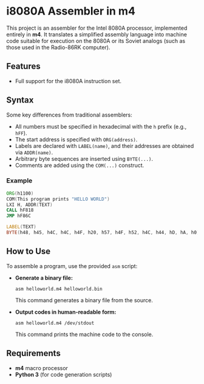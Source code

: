 # i8080A Assembler in m4

This project is an assembler for the Intel 8080A processor, implemented entirely in **m4**. It translates a simplified assembly language into machine code suitable for execution on the 8080A or its Soviet analogs (such as those used in the Radio-86RK computer).

## Features

* Full support for the i8080A instruction set.

## Syntax

Some key differences from traditional assemblers:

* All numbers must be specified in hexadecimal with the `h` prefix (e.g., `hFF`).
* The start address is specified with `ORG(address)`.
* Labels are declared with `LABEL(name)`, and their addresses are obtained via `ADDR(name)`.
* Arbitrary byte sequences are inserted using `BYTE(...)`.
* Comments are added using the `COM(...)` construct.

### Example

```asm
ORG(h1100)
COM(This program prints "HELLO WORLD")
LXI H, ADDR(TEXT)
CALL hF818
JMP hF86C

LABEL(TEXT)
BYTE(h48, h45, h4C, h4C, h4F, h20, h57, h4F, h52, h4C, h44, hD, hA, h0)
```

## How to Use

To assemble a program, use the provided `asm` script:

* **Generate a binary file:**

  ```
  asm helloworld.m4 helloworld.bin
  ```

  This command generates a binary file from the source.

* **Output codes in human-readable form:**

  ```
  asm helloworld.m4 /dev/stdout
  ```

  This command prints the machine code to the console.

## Requirements

* **m4** macro processor
* **Python 3** (for code generation scripts)
